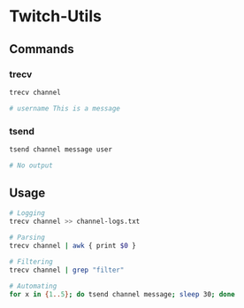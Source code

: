 # Twitch-Utils

## Commands

### trecv

```bash
trecv channel

# username This is a message
```

### tsend

```bash
tsend channel message user

# No output
```

## Usage

```bash
# Logging
trecv channel >> channel-logs.txt

# Parsing
trecv channel | awk { print $0 }

# Filtering
trecv channel | grep "filter"

# Automating
for x in {1..5}; do tsend channel message; sleep 30; done
```